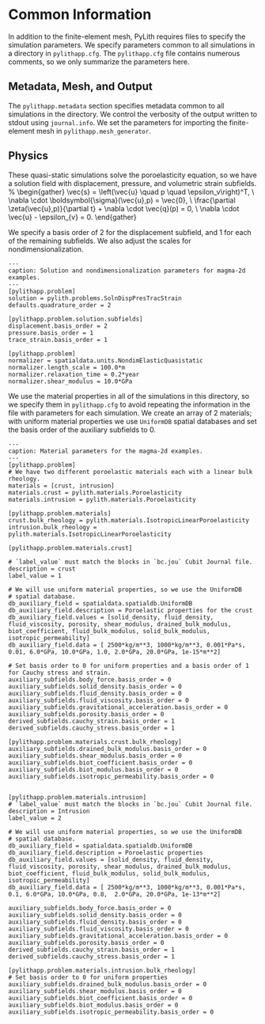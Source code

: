 # Common Information

In addition to the finite-element mesh, PyLith requires files to specify the simulation parameters.
We specify parameters common to all simulations in a directory in `pylithapp.cfg`.
The `pylithapp.cfg` file contains numerous comments, so we only summarize the parameters here.

## Metadata, Mesh, and Output

The `pylithapp.metadata` section specifies metadata common to all simulations in the directory.
We control the verbosity of the output written to stdout using `journal.info`.
We set the parameters for importing the finite-element mesh in `pylithapp.mesh_generator`. 

## Physics

These quasi-static simulations solve the poroelasticity equation, so we have a solution field with  displacement, pressure, and volumetric strain subfields.
%
\begin{gather}
\vec{s} = \left(\vec{u} \quad p \quad \epsilon_v\right)^T, \\
\nabla \cdot \boldsymbol{\sigma}(\vec{u},p) = \vec{0}, \\
\frac{\partial \zeta(\vec{u},p)}{\partial t} + \nabla \cdot \vec{q}(p) = 0, \\
\nabla \cdot \vec{u} - \epsilon_{v} = 0.
\end{gather}

We specify a basis order of 2 for the displacement subfield, and 1 for each of the remaining subfields.
We also adjust the scales for nondimensionalization.

```{code-block} cfg
---
caption: Solution and nondimensionalization parameters for magma-2d examples.
---
[pylithapp.problem]
solution = pylith.problems.SolnDispPresTracStrain
defaults.quadrature_order = 2

[pylithapp.problem.solution.subfields]
displacement.basis_order = 2
pressure.basis_order = 1
trace_strain.basis_order = 1

[pylithapp.problem]
normalizer = spatialdata.units.NondimElasticQuasistatic
normalizer.length_scale = 100.0*m
normalizer.relaxation_time = 0.2*year
normalizer.shear_modulus = 10.0*GPa
```

We use the material properties in all of the simulations in this directory, so we specify them in `pylithapp.cfg` to avoid repeating the information in the file with parameters for each simulation.
We create an array of 2 materials; with uniform material properties we use `UniformDB` spatial databases and set the basis order of the auxiliary subfields to 0.

```{code-block} cfg
---
caption: Material parameters for the magma-2d examples.
---
[pylithapp.problem]
# We have two different poroelastic materials each with a linear bulk rheology.
materials = [crust, intrusion]
materials.crust = pylith.materials.Poroelasticity
materials.intrusion = pylith.materials.Poroelasticity

[pylithapp.problem.materials]
crust.bulk_rheology = pylith.materials.IsotropicLinearPoroelasticity
intrusion.bulk_rheology = pylith.materials.IsotropicLinearPoroelasticity

[pylithapp.problem.materials.crust]

# `label_value` must match the blocks in `bc.jou` Cubit Journal file.
description = crust
label_value = 1

# We will use uniform material properties, so we use the UniformDB
# spatial database.
db_auxiliary_field = spatialdata.spatialdb.UniformDB
db_auxiliary_field.description = Poroelastic properties for the crust
db_auxiliary_field.values = [solid_density, fluid_density, fluid_viscosity, porosity, shear_modulus, drained_bulk_modulus, biot_coefficient, fluid_bulk_modulus, solid_bulk_modulus, isotropic_permeability]
db_auxiliary_field.data = [ 2500*kg/m**3, 1000*kg/m**3, 0.001*Pa*s, 0.01, 6.0*GPa, 10.0*GPa, 1.0, 2.0*GPa, 20.0*GPa, 1e-15*m**2]

# Set basis order to 0 for uniform properties and a basis order of 1 for Cauchy stress and strain.
auxiliary_subfields.body_force.basis_order = 0
auxiliary_subfields.solid_density.basis_order = 0
auxiliary_subfields.fluid_density.basis_order = 0
auxiliary_subfields.fluid_viscosity.basis_order = 0
auxiliary_subfields.gravitational_acceleration.basis_order = 0
auxiliary_subfields.porosity.basis_order = 0
derived_subfields.cauchy_strain.basis_order = 1
derived_subfields.cauchy_stress.basis_order = 1

[pylithapp.problem.materials.crust.bulk_rheology]
auxiliary_subfields.drained_bulk_modulus.basis_order = 0
auxiliary_subfields.shear_modulus.basis_order = 0
auxiliary_subfields.biot_coefficient.basis_order = 0
auxiliary_subfields.biot_modulus.basis_order = 0
auxiliary_subfields.isotropic_permeability.basis_order = 0


[pylithapp.problem.materials.intrusion]
# `label_value` must match the blocks in `bc.jou` Cubit Journal file.
description = Intrusion
label_value = 2

# We will use uniform material properties, so we use the UniformDB
# spatial database.
db_auxiliary_field = spatialdata.spatialdb.UniformDB
db_auxiliary_field.description = Poroelastic properties
db_auxiliary_field.values = [solid_density, fluid_density, fluid_viscosity, porosity, shear_modulus, drained_bulk_modulus, biot_coefficient, fluid_bulk_modulus, solid_bulk_modulus, isotropic_permeability]
db_auxiliary_field.data = [ 2500*kg/m**3, 1000*kg/m**3, 0.001*Pa*s, 0.1, 6.0*GPa, 10.0*GPa, 0.8,  2.0*GPa, 20.0*GPa, 1e-13*m**2]

auxiliary_subfields.body_force.basis_order = 0
auxiliary_subfields.solid_density.basis_order = 0
auxiliary_subfields.fluid_density.basis_order = 0
auxiliary_subfields.fluid_viscosity.basis_order = 0
auxiliary_subfields.gravitational_acceleration.basis_order = 0
auxiliary_subfields.porosity.basis_order = 0
derived_subfields.cauchy_strain.basis_order = 1
derived_subfields.cauchy_stress.basis_order = 1

[pylithapp.problem.materials.intrusion.bulk_rheology]
# Set basis order to 0 for uniform properties
auxiliary_subfields.drained_bulk_modulus.basis_order = 0
auxiliary_subfields.shear_modulus.basis_order = 0
auxiliary_subfields.biot_coefficient.basis_order = 0
auxiliary_subfields.biot_modulus.basis_order = 0
auxiliary_subfields.isotropic_permeability.basis_order = 0
```
